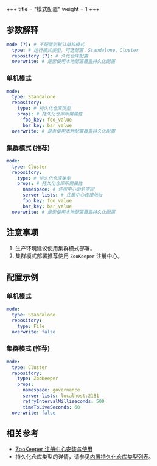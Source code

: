 +++
title = "模式配置"
weight = 1
+++

## 参数解释

```yaml
mode (?): # 不配置则默认单机模式
  type: # 运行模式类型。可选配置：Standalone、Cluster
  repository (?): # 久化仓库配置
  overwrite: # 是否使用本地配置覆盖持久化配置
```

### 单机模式

```yaml
mode:
  type: Standalone
  repository:
    type: # 持久化仓库类型
    props: # 持久化仓库所需属性
      foo_key: foo_value
      bar_key: bar_value
  overwrite: # 是否使用本地配置覆盖持久化配置
```

### 集群模式 (推荐)

```yaml
mode:
  type: Cluster
  repository:
    type: # 持久化仓库类型
    props: # 持久化仓库所需属性
      namespace: # 注册中心命名空间
      server-lists: # 注册中心连接地址
      foo_key: foo_value
      bar_key: bar_value
  overwrite: # 是否使用本地配置覆盖持久化配置
```

## 注意事项

1. 生产环境建议使用集群模式部署。
1. 集群模式部署推荐使用 `ZooKeeper` 注册中心。

## 配置示例

### 单机模式

```yaml
mode:
  type: Standalone
  repository:
    type: File
  overwrite: false
```

### 集群模式 (推荐)

```yaml
mode:
  type: Cluster
  repository:
    type: ZooKeeper
    props: 
      namespace: governance
      server-lists: localhost:2181
      retryIntervalMilliseconds: 500
      timeToLiveSeconds: 60
  overwrite: false
```

## 相关参考

- [ZooKeeper 注册中心安装与使用](https://zookeeper.apache.org/doc/r3.7.1/zookeeperStarted.html)
- 持久化仓库类型的详情，请参见[内置持久化仓库类型列表](/cn/user-manual/shardingsphere-jdbc/builtin-algorithm/metadata-repository/)。

